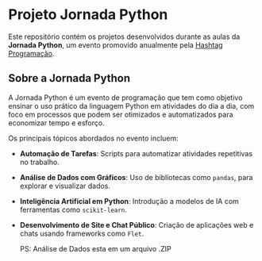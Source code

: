 # Projeto Jornada Python

Este repositório contém os projetos desenvolvidos durante as aulas da **Jornada Python**, um evento promovido anualmente pela [Hashtag Programação](https://www.youtube.com/@HashtagProgramacao).

## Sobre a Jornada Python

A Jornada Python é um evento de programação que tem como objetivo ensinar o uso prático da linguagem Python em atividades do dia a dia, com foco em processos que podem ser otimizados e automatizados para economizar tempo e esforço.

Os principais tópicos abordados no evento incluem:

- **Automação de Tarefas**: Scripts para automatizar atividades repetitivas no trabalho.
- **Análise de Dados com Gráficos**: Uso de bibliotecas como `pandas`, para explorar e visualizar dados.
- **Inteligência Artificial em Python**: Introdução a modelos de IA com ferramentas como `scikit-learn`.
- **Desenvolvimento de Site e Chat Público**: Criação de aplicações web e chats usando frameworks como `Flet`.

  PS: Análise de Dados esta em um arquivo .ZIP
